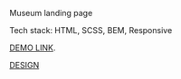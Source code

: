 
Museum landing page

Tech stack: HTML, SCSS, BEM, Responsive

[DEMO LINK](https://tkachukione.github.io/Museum_2/).

[DESIGN](https://www.figma.com/file/HL3XGt5ZatvJoYBhOaWY5x/museum-prototype?node-id=323%3A1957)

